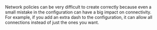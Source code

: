 Network policies can be very difficult to create correctly because even a small mistake in the configuration can have a big impact on connectivity. For example, if you add an extra dash to the configuration, it can allow all connections instead of just the ones you want.